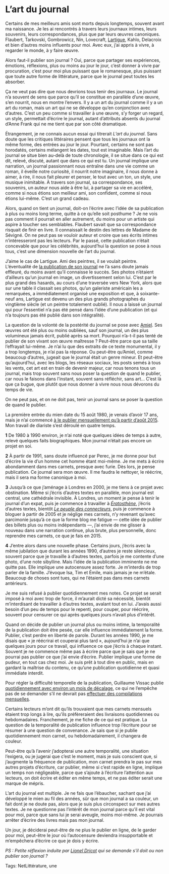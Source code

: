 # L’art du journal

Certains de mes meilleurs amis sont morts depuis longtemps, souvent avant ma naissance. Je les ai rencontrés à travers leurs journaux intimes, leurs souvenirs, leurs correspondances, plus que par leurs œuvres canoniques. Flaubert, Tarkovski, Gombrowicz, Nin, Lovecraft, [Lartigue](https://fr.wikipedia.org/wiki/Jacques_Henri_Lartigue), Kahlo, Delacroix et bien d’autres moins influents pour moi. Avec eux, j’ai appris à vivre, à regarder le monde, à y faire œuvre.<span id="more-51462"></span>

Alors faut-il publier son journal ? Oui, parce que partager ses expériences, émotions, réflexions, plus ou moins au jour le jour, c’est donner à vivre par procuration, c’est pour moi plus puissant que le romanesque, plus puissant que toute autre forme de littérature, parce que le journal peut toutes les absorber.

Ça ne veut pas dire que nous devrions tous tenir des journaux. Le journal n’a souvent de sens que parce qu’il se constitue en parallèle d’une œuvre, s’en nourrit, nous en montre l’envers. Il y a un art du journal comme il y a un art du roman, mais un art qui ne se développe qu’en conjonction avec d’autres. C’est un peu comme si travailler à une œuvre, s’y forger un regard, un style, permettait d’écrire le journal, autant d’attributs absents du journal d’Anne Frank qui ne me tient que par son côté dramatique.

Étrangement, je ne connais aucun essai qui titrerait *L’art du journal*. Sans doute que les critiques littéraires pensent que tous les journaux ont la même forme, des entrées au jour le jour. Pourtant, certains ne sont pas horodatés, certains mélangent les dates, tout est imaginable. Mais l’art du journal se situe bien au-delà de toute chronologie, il se situe dans ce qui est dit, relevé, discuté, autant que dans ce qui est tu. Un journal implique une narration, un journal passionnant nous entraîne dans une vie comme un roman, il éveille notre curiosité, il nourrit notre imaginaire, il nous donne à aimer, à rire, il nous fait pleurer et penser, le tout avec un ton, un style, une musique inimitable. À travers son journal, sa correspondance, ses souvenirs, un auteur nous aide à être lui, à partager sa vie en accéléré, comme si nous étions son meilleur ami, son confident, comme si nous étions lui-même. C’est un grand cadeau.

Alors, quand on tient un journal, doit-on l’écrire avec l’idée de sa publication à plus ou moins long terme, quitte à ce qu’elle soit posthume ? Je ne vois pas comment il pourrait en aller autrement, du moins pour un artiste qui aspire à toucher ses semblables. Flaubert savait que sa correspondance risquait de finir en livre. Il connaissait le destin des lettres de Madame de Sévigné. On ne peut pas se vouloir auteur et croire que ses écrits intimes n’intéresseront pas les lecteurs. Par le passé, cette publication n’était concevable que pour les célébrités, aujourd’hui la question se pose à nous tous, c’est une dimension nouvelle de l’art du journal.

J’aime le cas de Lartigue. Ami des peintres, il se voulait peintre. L’éventualité de [la publication de son journal](https://www.amazon.fr/Loeil-m%C3%A9moire-1932-1985-Lartigue/dp/2868042821) ne l’a sans doute jamais effleuré, du moins avant qu’il connaisse le succès. Ses photos n’étaient d’ailleurs qu’un journal en image, un divertissement selon lui. C’est par le plus grand des hasards, au cours d’une traversée vers New York, alors que sur une table il classait ses photos, qu’un galeriste américain les a remarquées, a immédiatement organisé une exposition et que, à soixante-neuf ans, Lartigue est devenu un des plus grands photographes du vingtième siècle (et un peintre totalement oublié). Il nous a laissé un journal qui pour l’essentiel n’a pas été pensé dans l’idée d’une publication (et qui n’a toujours pas été publié dans son intégralité).

La question de la volonté de la postérité du journal se pose avec [Amiel](https://fr.wikipedia.org/wiki/Henri-Fr%C3%A9d%C3%A9ric_Amiel). Ses œuvres ont été plus ou moins oubliées, sauf son journal, un des plus volumineux jamais écrit, publié après sa mort. Pourquoi n’a-t-il pas tenté de publier de son vivant son œuvre maîtresse ? Peut-être parce que sa taille l’effrayait lui-même. Je n’ai lu que des extraits de ce texte monumental, il y a trop longtemps, je n’ai pas la réponse. Ou peut-être qu’Amiel, comme beaucoup d’autres, jugeait que le journal était un genre mineur. Et peut-être qu’aujourd’hui, avec les blogs, les réseaux sociaux, les posts semés à tous les vents, cet art est en train de devenir majeur, car nous tenons tous un journal, mais trop souvent sans nous poser la question de quand le publier, car nous le faisons dans l’instant, souvent sans réfléchir, sans art… C’est là que ça bugue, que plutôt que nous donner à vivre nous nous dévorons du temps de vie.

On ne peut pas, et on ne doit pas, tenir un journal sans se poser la question de quand le publier.

La première entrée du mien date du 15 août 1980, je venais d’avoir 17 ans, mais je n’ai commencé [à le publier mensuellement qu’à partir d’août 2015](https://tcrouzet.com/carnets/). Mon travail de diariste s’est déroulé en quatre temps.

**1** De 1980 à 1990 environ, je n’ai noté que quelques idées de temps à autre, relevé quelques faits biographiques. Mon journal n’était pas encore un projet en soi.

**2** À partir de 1991, sans doute influencé par Perec, je me donne pour but d’écrire la vie d’un homme cet homme étant moi-même. Je me mets à écrire abondamment dans mes carnets, presque avec furie. Dès lors, je pense publication. Ce journal sera mon œuvre. Il me faudra le nettoyer, le réécrire, mais il sera ma forme canonique à moi.

**3** Jusqu’à ce que j’aménage à Londres en 2000, je me tiens à ce projet avec obstination. Même si j’écris d’autres textes en parallèle, mon journal est central, une cathédrale invisible. À Londres, un moment je pense à tenir le journal d’un expat, puis je commence à travailler à [*Ératosthène*](https://tcrouzet.com/eratosthene/), j’écris d’autres textes, bientôt [*Le peuple des connecteurs*](https://tcrouzet.com/le-peuple-des-connecteurs/), puis je commence à bloguer à partir de 2005 et je néglige mes carnets, n’y revenant qu’avec parcimonie jusqu’à ce que la forme blog me fatigue — cette idée de publier des billets plus ou moins indépendants —, j’ai envie de me glisser à nouveau dans une narration continue, plus brute, plus personnelle, donc reprendre mes carnets, ce que je fais en 2015.

**4** J’entre alors dans une nouvelle phase. Certains jours, j’écris avec la même jubilation que durant les années 1990, d’autres je reste silencieux, souvent parce que je travaille à d’autres textes, parfois je me contente d’une photo, d’une note sibylline. Mais l’idée de la publication imminente ne me quitte pas. Elle implique une autocensure assez forte. Je m’interdis de trop parler de la famille. J’évoque Isa, Tim et Émile, mais jamais je ne m’étale. Beaucoup de choses sont tues, qui ne l’étaient pas dans mes carnets antérieurs.

Je me suis refusé à publier quotidiennement mes notes. Ce projet se serait imposé à moi avec trop de force, il m’aurait dicté sa nécessité, bientôt m’interdisant de travailler à d’autres textes, avalant tout en lui. J’avais aussi besoin d’un peu de temps pour le repenti, pour couper, pour réécrire, souvent pour censurer ce qui après quelques jours n’avait plus d’intérêt.

Quand on décide de publier un journal plus ou moins intime, la temporalité de la publication doit être pesée, car elle influence immédiatement la forme. Publier, c’est perdre en liberté de parole. Durant les années 1990, je me disais que « je réécrirai et couperai plus tard », aujourd’hui je n’ai que quelques jours pour ce travail, qui influence ce que j’écris à chaque instant. Souvent je ne commence même pas à écrire parce que je sais que je ne pourrai pas publier ce que j’ai envie d’écrire. Publier implique une forme de pudeur, en tout cas chez moi. Je suis prêt à tout dire en public, mais en gardant la maîtrise du contenu, ce qu’une publication quotidienne et quasi immédiate interdit.

Pour régler la difficulté temporelle de la publication, Guillaume Vissac publie [quotidiennement avec environ un mois de décalage](http://www.fuirestunepulsion.net/spip.php?rubrique1), ce qui ne l’empêche pas de se demander s’il ne devrait pas [effectuer des compilations mensuelles](http://www.fuirestunepulsion.net/spip.php?article4360#.XMtImutKgWo).

Certains lecteurs m’ont dit qu’ils trouvaient que mes carnets mensuels étaient trop longs à lire, qu’ils préfèreraient des livraisons quotidiennes ou hebdomadaires. Franchement, je me fiche de ce qui est pratique. La question de la temporalité de publication influence trop l’écriture pour se résumer à une question de convenance. Je sais que si je publie quotidiennement mon carnet, ou hebdomadairement, il changera de couleur.

Peut-être qu’à l’avenir j’adopterai une autre temporalité, une situation l’exigera, ou je jugerai que c’est le moment, mais je suis conscient que, si j’augmente la fréquence de publication, mon carnet prendra le pas sur mes autres projets d’écriture, car publier, même si c’est rapide en ligne, implique un temps non négligeable, parce que s’ajoute à l’écriture l’attention aux lecteurs, on doit écrire et éditer en même temps, et ne pas éditer serait une marque de mépris.

L’art du journal est multiple. Je ne fais que l’ébaucher, sachant que j’ai développé le mien au fil des années, sûr que mon journal a sa couleur, un fait dont je ne doute pas, alors que je suis plus circonspect sur mes autres textes. Je ne questionne pas l’intérêt de mon journal parce qu’il est vital pour moi, parce que sans lui je serai aveugle, moins moi-même. Je pourrais arrêter d’écrire des livres mais pas mon journal.

Un jour, je déciderai peut-être de ne plus le publier en ligne, de le garder pour moi, peut-être le jour où l’autocensure deviendra insupportable et m’empêchera d’écrire ce que je dois y écrire.

*PS : Petite réflexion induite par [Lionel Dricot](https://ploum.net/) qui se demande s'il doit ou non publier son journal ?*

Tags: NetLittérature, une